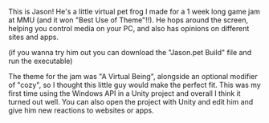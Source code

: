 This is Jason! He's a little virtual pet frog I made for a 1 week long game jam at MMU (and it won "Best Use of Theme"!!). He hops around the screen, helping you control media on your PC, and also has opinions on different sites and apps.

(if you wanna try him out you can download the "Jason.pet Build" file and run the executable)


The theme for the jam was "A Virtual Being", alongside an optional modifier of "cozy", so I thought this little guy would make the perfect fit.
This was my first time using the Windows API in a Unity project and overall I think it turned out well. You can also open the project with Unity and edit him and give him new reactions to websites or apps.
